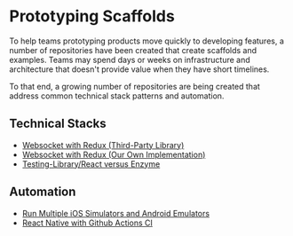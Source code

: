 # Prototyping Scaffolds

To help teams prototyping products move quickly to developing
features, a number of repositories have been created that
create scaffolds and examples.  Teams may spend days or weeks
on infrastructure and architecture that doesn't provide value
when they have short timelines.

To that end, a growing number of repositories are being
created that address common technical stack patterns and automation.

## Technical Stacks
* [Websocket with Redux (Third-Party Library)](https://github.com/aclifton-pillar/react-native-websocket-middleware-third-party)
* [Websocket with Redux (Our Own Implementation)](https://github.com/aclifton-pillar/react-native-websocket-middleware-scaffold)
* [Testing-Library/React versus Enzyme](https://github.com/hoff2-ACN/multi-emulators#testing-libraryreact-versus-enzyme)

## Automation
* [Run Multiple iOS Simulators and Android Emulators](https://github.com/hoff2-ACN/multi-emulators)
* [React Native with Github Actions CI](https://github.com/aclifton-pillar/react-native-with-ci)
